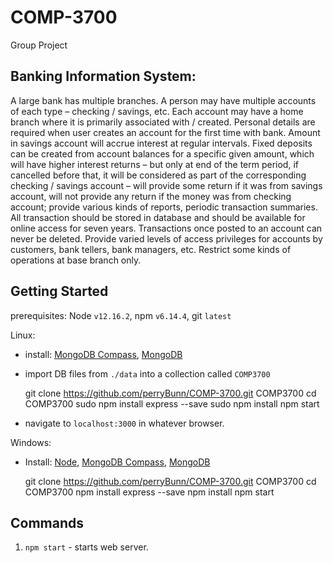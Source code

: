 # COMP-3700
Group Project

## Banking Information System: 
A large bank has multiple branches. A person may have multiple accounts of each type – checking / savings, etc. Each account may have a home branch where it is primarily associated with / created. Personal details are required when user creates an account for the first time with bank. Amount in savings account will accrue interest at regular intervals. Fixed deposits can be created from account balances for a specific given amount, which will have higher interest returns – but only at end of the term period, if cancelled before that, it will be considered as part of the corresponding checking / savings account – will provide some return if it was from savings account, will not provide any return if the money was from checking account; provide various kinds of reports, periodic transaction summaries. All transaction should be stored in database and should be available for online access for seven years. Transactions once posted to an account can never be deleted. Provide varied levels of access privileges for accounts by customers, bank tellers, bank managers, etc. Restrict some kinds of operations at base branch only.


## Getting Started
prerequisites:
Node `v12.16.2`,
npm `v6.14.4`,
git `latest`

Linux:
    
- install: [MongoDB Compass](https://www.mongodb.com/download-center/compass), [MongoDB](https://docs.mongodb.com/manual/tutorial/install-mongodb-on-ubuntu/)
- import DB files from `./data` into a collection called `COMP3700`


    git clone https://github.com/perryBunn/COMP-3700.git COMP3700
    cd COMP3700
    sudo npm install express --save
    sudo npm install
    npm start
    
- navigate to `localhost:3000` in whatever browser.

Windows:
- Install: [Node](https://nodejs.org/en/download/), [MongoDB Compass](https://www.mongodb.com/download-center/compass), [MongoDB](https://docs.mongodb.com/manual/tutorial/install-mongodb-on-windows/)


    git clone https://github.com/perryBunn/COMP-3700.git COMP3700
    cd COMP3700
    npm install express --save
    npm install
    npm start
    
    
## Commands
1. `npm start` - starts web server.